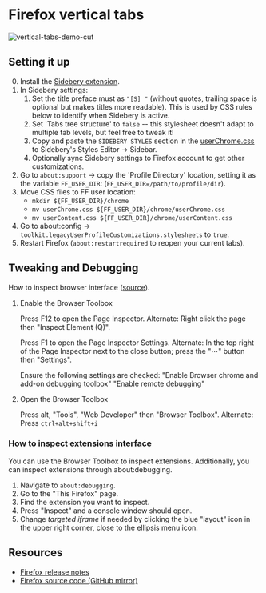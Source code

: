 # Firefox vertical tabs

![vertical-tabs-demo-cut](https://github.com/lucaspar/firefox-vertical-tabs/assets/7535699/62239850-2f2a-4a06-86f4-59019a976900)

## Setting it up

0. Install the [Sidebery extension](https://addons.mozilla.org/en-US/firefox/addon/sidebery/).
1. In Sidebery settings:
    1. Set the title preface must as `"[S] "` (without quotes, trailing space is optional but makes titles more readable).
        This is used by CSS rules below to identify when Sidebery is active.
    2. Set 'Tabs tree structure' to `false` -- this stylesheet doesn't adapt to
        multiple tab levels, but feel free to tweak it!
    3. Copy and paste the `SIDEBERY STYLES` section in the [userChrome.css](./userChrome.css) to
        Sidebery's Styles Editor → Sidebar.
    4. Optionally sync Sidebery settings to Firefox account to get other customizations.
2. Go to `about:support` → copy the 'Profile Directory' location, setting it as the variable `FF_USER_DIR`: (`FF_USER_DIR=/path/to/profile/dir`).
3. Move CSS files to FF user location:
    + `mkdir ${FF_USER_DIR}/chrome`
    + `mv userChrome.css ${FF_USER_DIR}/chrome/userChrome.css`
    + `mv userContent.css ${FF_USER_DIR}/chrome/userContent.css`
4. Go to about:config → `toolkit.legacyUserProfileCustomizations.stylesheets` to `true`.
5. Restart Firefox (`about:restartrequired` to reopen your current tabs).

## Tweaking and Debugging

How to inspect browser interface ([source](https://superuser.com/questions/1608096/how-to-inspect-firefoxs-ui)).

1. Enable the Browser Toolbox

    Press F12 to open the Page Inspector.
    Alternate: Right click the page then "Inspect Element (Q)".

    Press F1 to open the Page Inspector Settings.
    Alternate: In the top right of the Page Inspector next to the close button; press the "⋯" button then "Settings".

    Ensure the following settings are checked:
        "Enable Browser chrome and add-on debugging toolbox"
        "Enable remote debugging"

2. Open the Browser Toolbox

    Press alt, "Tools", "Web Developer" then "Browser Toolbox".
    Alternate: Press `ctrl+alt+shift+i`

### How to inspect extensions interface

You can use the Browser Toolbox to inspect extensions. Additionally, you can inspect extensions through about:debugging.

1. Navigate to `about:debugging`.
2. Go to the "This Firefox" page.
3. Find the extension you want to inspect.
4. Press "Inspect" and a console window should open.
5. Change *targeted iframe* if needed by clicking the blue "layout" icon
    in the upper right corner, close to the ellipsis menu icon.

## Resources

+ [Firefox release notes](https://www.mozilla.org/en-US/firefox/releasenotes/)
+ [Firefox source code (GitHub mirror)](https://github.com/mozilla/gecko-dev/)
